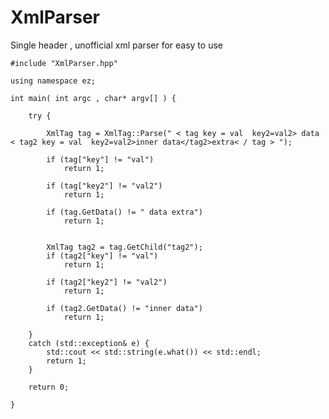 # XmlParser
Single header , unofficial xml parser for easy to use 

	#include "XmlParser.hpp"

	using namespace ez;

	int main( int argc , char* argv[] ) {

		try {

			XmlTag tag = XmlTag::Parse(" < tag key = val  key2=val2> data < tag2 key = val  key2=val2>inner data</tag2>extra< / tag > ");

			if (tag["key"] != "val")
				return 1;

			if (tag["key2"] != "val2")
				return 1;

			if (tag.GetData() != " data extra")
				return 1;


			XmlTag tag2 = tag.GetChild("tag2");
			if (tag2["key"] != "val")
				return 1;

			if (tag2["key2"] != "val2")
				return 1;

			if (tag2.GetData() != "inner data")
				return 1;

		}
		catch (std::exception& e) {
			std::cout << std::string(e.what()) << std::endl;
			return 1;
		}

		return 0;

	}




